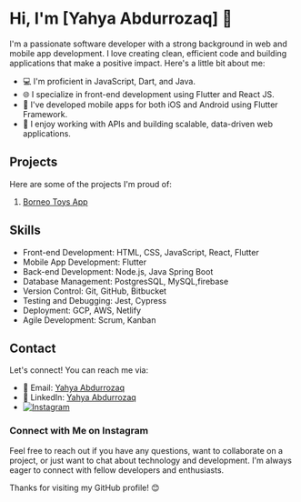 # Hi, I'm [Yahya Abdurrozaq] 👋

I'm a passionate software developer with a strong background in web and mobile app development. I love creating clean, efficient code and building applications that make a positive impact. Here's a little bit about me:

- 💻 I'm proficient in JavaScript, Dart, and Java.
- 🌐 I specialize in front-end development using Flutter and React JS.
- 📱 I've developed mobile apps for both iOS and Android using Flutter Framework.
- 🚀 I enjoy working with APIs and building scalable, data-driven web applications.

## Projects

Here are some of the projects I'm proud of:

1. [Borneo Toys App](https://github.com/yahyaabdurr/borneo-toys-app)


## Skills

- Front-end Development: HTML, CSS, JavaScript, React, Flutter
- Mobile App Development: Flutter
- Back-end Development: Node.js, Java Spring Boot
- Database Management: PostgresSQL, MySQL,firebase
- Version Control: Git, GitHub, Bitbucket
- Testing and Debugging: Jest, Cypress
- Deployment: GCP, AWS, Netlify
- Agile Development: Scrum, Kanban

## Contact

Let's connect! You can reach me via:

- 📧 Email: [Yahya Abdurrozaq](mailto:yahya.abdurr@gmail.com)
- 🔗 LinkedIn: [Yahya Abdurrozaq](https://www.linkedin.com/in/yahya-abdurrozaq-764b9b167/)
- [![Instagram](https://img.shields.io/badge/Instagram-%40yahyaabdurr-orange)](https://www.instagram.com/yahyaabdurr/)


### Connect with Me on Instagram



Feel free to reach out if you have any questions, want to collaborate on a project, or just want to chat about technology and development. I'm always eager to connect with fellow developers and enthusiasts.

Thanks for visiting my GitHub profile! 😊
